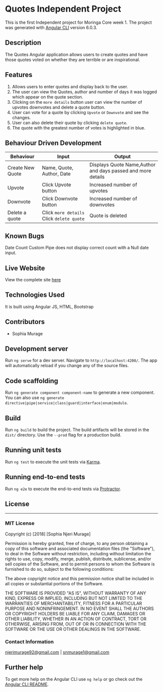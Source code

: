 # Quotes Independent Project

This is the first Independent project for Moringa Core week 1.
The project was generated with [Angular CLI](https://github.com/angular/angular-cli) version 6.0.3.


## Description

The Quotes Angular application allows users to create quotes and have those quotes voted on whether they are terrible or are inspirational.

## Features

1. Allows users to enter quotes and display back to the user.
2. The user can view the Quotes, author and number of days it was logged which appear on the quote section.
3. Clicking on the `more details` button user can view the number of upvotes downvotes and delete a quote button.
4. User can vote for a quote by clicking `Upvote` or `Downvote` and see the changes.
5. User can also delete their quote by clicking `delete quote`.
6. The quote with the greatest number of votes is highlighted in blue.

## Behaviour Driven Development

| Behaviour | Input | Output |
| --------- | ------| ------ |
| Create New Quote | Name, Quote, Author, Date| Displays Quote Name,Author and days passed and more details|
| Upvote | Click Upvote button | Increased number of upvotes|
| Downvote |Click Downvote button |  Increased number of downvotes|
| Delete a quote | Click `more details` Click `delete quote`| Quote is deleted | 

## Known Bugs

Date Count Custom Pipe does not display correct count with a Null date input.


## Live Website
View the complete site [here](https://sophianm.github.io/selfassessment3/)

## Technologies Used
It is built using Angular JS, HTML, Bootstrap

## Contributors
 - Sophia Murage

## Development server

Run `ng serve` for a dev server. Navigate to `http://localhost:4200/`. The app will automatically reload if you change any of the source files.

## Code scaffolding

Run `ng generate component component-name` to generate a new component. You can also use `ng generate directive|pipe|service|class|guard|interface|enum|module`.

## Build

Run `ng build` to build the project. The build artifacts will be stored in the `dist/` directory. Use the `--prod` flag for a production build.

## Running unit tests

Run `ng test` to execute the unit tests via [Karma](https://karma-runner.github.io).

## Running end-to-end tests

Run `ng e2e` to execute the end-to-end tests via [Protractor](http://www.protractortest.org/).

## License
---------
### MIT License

Copyright (c) [2018] [Sophia Njeri Murage]

Permission is hereby granted, free of charge, to any person obtaining a copy
of this software and associated documentation files (the "Software"), to deal
in the Software without restriction, including without limitation the rights
to use, copy, modify, merge, publish, distribute, sublicense, and/or sell
copies of the Software, and to permit persons to whom the Software is
furnished to do so, subject to the following conditions:

The above copyright notice and this permission notice shall be included in all
copies or substantial portions of the Software.

THE SOFTWARE IS PROVIDED "AS IS", WITHOUT WARRANTY OF ANY KIND, EXPRESS OR
IMPLIED, INCLUDING BUT NOT LIMITED TO THE WARRANTIES OF MERCHANTABILITY,
FITNESS FOR A PARTICULAR PURPOSE AND NONINFRINGEMENT. IN NO EVENT SHALL THE
AUTHORS OR COPYRIGHT HOLDERS BE LIABLE FOR ANY CLAIM, DAMAGES OR OTHER
LIABILITY, WHETHER IN AN ACTION OF CONTRACT, TORT OR OTHERWISE, ARISING FROM,
OUT OF OR IN CONNECTION WITH THE SOFTWARE OR THE USE OR OTHER DEALINGS IN THE
SOFTWARE.


### Contact Information
njerimurage92@gmail.com | snmurage1@gmail.com

## Further help

To get more help on the Angular CLI use `ng help` or go check out the [Angular CLI README](https://github.com/angular/angular-cli/blob/master/README.md).
